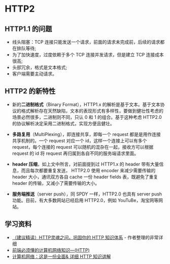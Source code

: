 # HTTP2

## HTTP1.1 的问题

- 线头阻塞：TCP 连接只能发送一个请求，前面的请求未完成前，后续的请求都在排队等待;
- 为了加快速度，过度依赖于多个 TCP 连接并发请求，但是建立 TCP 连接成本很高;
- 头部冗余，格式是文本格式;
- 客户端需要主动请求。

## HTTP2 的新特性

- 新的**二进制格式**（Binary Format），HTTP1.x 的解析是基于文本。基于文本协议的格式解析存在天然缺陷，文本的表现形式有多样性，要做到健壮性考虑的场景必然很多，二进制则不同，只认 0 和 1 的组合。基于这种考虑 HTTP2.0 的协议解析决定采用二进制格式，实现方便且健壮。

- **多路复用**（MultiPlexing），即连接共享，即每一个 request 都是是用作连接共享机制的。一个 request 对应一个 id，这样一个连接上可以有多个 request，每个连接的 request 可以随机的混杂在一起，接收方可以根据 request 的 id 将 request 再归属到各自不同的服务端请求里面。

- **header 压缩**，如上文中所言，对前面提到过 HTTP1.x 的 header 带有大量信息，而且每次都要重复发送， HTTP2.0 使用 encoder 来减少需要传输的 header 大小，通讯双方各自 cache 一份 header fields 表，既避免了重复 header 的传输，又减小了需要传输的大小。

- **服务端推送**（server push），同 SPDY 一样，HTTP2.0 也具有 server push 功能。目前，有大多数网站已经启用 HTTP2.0，例如 YouTuBe，淘宝网等网站。

## 学习资料

- [（建议精读）HTTP灵魂之问，巩固你的 HTTP 知识体系](https://juejin.im/post/5e76bd516fb9a07cce750746) - 作者整理的非常详细
- [前端必须懂的计算机网络知识—(HTTP)](https://juejin.im/post/5ba9d5075188255c652d4208)
- [计算机网络：这是一份全面& 详细 HTTP 知识讲解](https://www.jianshu.com/p/a6d086a3997d)